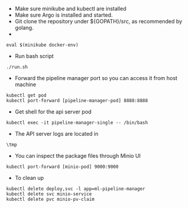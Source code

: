 - Make sure minikube and kubectl are installed
- Make sure Argo is installed and started.
- Git clone the repository under ${GOPATH}/src, as recommended by golang. 
-  
```
eval $(minikube docker-env)
```
- Run bash script
```
./run.sh
```
- Forward the pipeline manager port so you can access it from host machine
```
kubectl get pod
kubectl port-forward [pipeline-manager-pod] 8888:8888
```
- Get shell for the api server pod
```
kubectl exec -it pipeline-manager-single -- /bin/bash
```
- The API server logs are located in 
```
\tmp
```
- You can inspect the package files through Minio UI
```
kubectl port-forward [minio-pod] 9000:9000
``` 
- To clean up 
 ```
 kubectl delete deploy,svc -l app=ml-pipeline-manager
 kubectl delete svc minio-service
 kubectl delete pvc minio-pv-claim
 ```